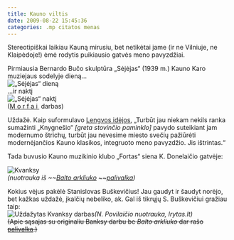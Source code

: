 ```yaml
---
title: Kauno viltis
date: 2009-08-22 15:45:36
categories: .mp citatos menas
---
```


Stereotipiškai laikiau Kauną mirusiu, bet netikėtai jame (ir ne Vilniuje, ne Klaipėdoje!) ėmė rodytis puikiausio gatvės meno pavyzdžiai.

Pirmiausia Bernardo Bučo skulptūra „Sėjėjas“ (1939 m.) Kauno Karo muziejaus sodelyje dieną…\
 ![„Sėjėjas“ dieną](https://duona.files.wordpress.com/2009/08/seeder-day-morfai.jpg?w=300 "„Sėjėjas“ dieną")\
 …ir naktį\
 ![„Sėjėjas“ naktį](https://duona.files.wordpress.com/2009/08/seeder-night-morfai.jpg?w=300 "„Sėjėjas“ naktį")\
 ([M o r f a i ](http://morfai.blogspot.com/2008/09/seeder.html) darbas)

Uždažė. Kaip suformulavo [Lengvos idėjos](http://www.tadam.lt/2008/11/12/kai-nutrinamos-zvaigzdes/), „Turbūt jau niekam nekils ranka sumažinti „Knygnešio“ *[greta stovinčio paminklo]* pavydo suteikiant jam modernumo štrichų, turbūt jau nevesime miesto svečių pažiūrėti modernėjančios Kauno klasikos, integruoto meno pavyzdžio. Jis ištrintas.“

Tada buvusio Kauno muzikinio klubo „Fortas“ siena K. Donelaičio gatvėje:

![](https://i0.wp.com/img.photobucket.com/albums/v367/plekshne/IMGP8499.jpg?t=1246040593 "Kvanksy")\
 *(nuotrauka iš ~~[Balto arkliuko](http://baltasarkliukas.blogspot.com/2009/06/kvanksy.html) ~~[palivalka](http://palivalka.livejournal.com/129573.html))*

Kokius vėjus pakėlė Stanislovas Buškevičius! Jau gaudyt ir šaudyt norėjo, bet kažkas uždažė, įkalčių nebeliko, ak. Gal iš tikrųjų S. Buškevičiui gražiau taip:\
 ![Uždažytas Kvanksy darbas](https://i0.wp.com/img.lrytas.lt/show_foto/?id=69394&s=3&f=4 "Uždažytas Kvanksy darbas")*(N. Povilaičio nuotrauka, lrytas.lt)*\
 ~~(Apie sąsajas su originaliu Banksy darbu be *Balto arkliuko* dar rašo [palivalka](http://palivalka.livejournal.com/129573.html).)~~
